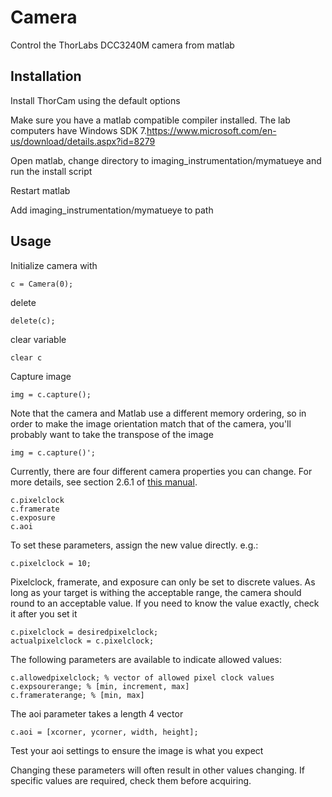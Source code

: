 # Camera
Control the ThorLabs DCC3240M camera from matlab

## Installation

Install ThorCam using the default options

Make sure you have a matlab compatible compiler installed. The lab computers have Windows SDK 7.https://www.microsoft.com/en-us/download/details.aspx?id=8279

Open matlab, change directory to imaging_instrumentation/mymatueye and run the install script

Restart matlab

Add imaging_instrumentation/mymatueye to path

## Usage

Initialize camera with 

    c = Camera(0);
    
delete

    delete(c);
    
clear variable

    clear c
    
Capture image

    img = c.capture();
    
Note that the camera and Matlab use a different memory ordering, so in order to
make the image orientation match that of the camera, you'll probably want to
take the transpose of the image

    img = c.capture()';
    
Currently, there are four different camera properties you can change.
For more details, see section 2.6.1 of [this manual](https://www.thorlabs.com/drawings/267e4a3c18de8042-011876CC-948C-111C-2F00ADA1760E447C/DCC3240M-Manual.pdf).

    c.pixelclock
    c.framerate
    c.exposure
    c.aoi

To set these parameters, assign the new value directly. e.g.:

    c.pixelclock = 10;
    
Pixelclock, framerate, and exposure can only be set to discrete values. As long
as your target is withing the acceptable range, the camera should round to an
acceptable value. If you need to know the value exactly, check it after you set
it

    c.pixelclock = desiredpixelclock;
    actualpixelclock = c.pixelclock;
    
The following parameters are available to indicate allowed values:

    c.allowedpixelclock; % vector of allowed pixel clock values
    c.expsourerange; % [min, increment, max]
    c.frameraterange; % [min, max]
    
The aoi parameter takes a length 4 vector

    c.aoi = [xcorner, ycorner, width, height];
    
Test your aoi settings to ensure the image is what you expect

Changing these parameters will often result in other values changing. If
specific values are required, check them before acquiring.
